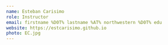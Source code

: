 ```yaml
---
name: Esteban Carisimo
role: Instructor
email: firstname %D0T% lastname %AT% northwestern %D0T% edu
website: https://estcarisimo.github.io
photo: EC.jpg
---
```

